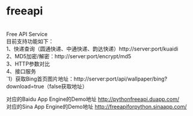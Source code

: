 freeapi
<br/>
=======
<br/>
Free API Service
<br/>
目前支持功能如下：
<br/>
1、快递查询（圆通快递、中通快递、韵达快递）http://server:port/kuaidi
<br/>
2、MD5加密/解密：http://server:port/encrypt/md5
<br/>
3、HTTP参数对比
<br/>
4、接口服务
<br/>
`1）获取Bing首页图片地址：http://server:port/api/wallpaper/bing?download=true（false获取地址）
<br/>

对应的Baidu App Engine的Demo地址
http://pythonfreeapi.duapp.com/
<br/>
对应的Sina App Engine的Demo地址
http://freeapiforpython.sinaapp.com/
